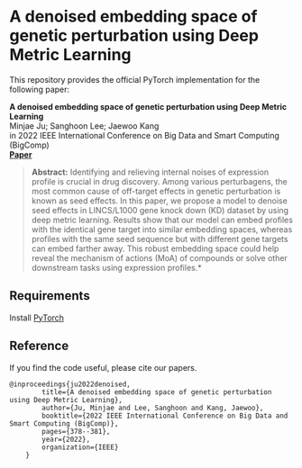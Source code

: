 # A denoised embedding space of genetic perturbation using Deep Metric Learning
This repository provides the official PyTorch implementation for the following paper:

**A denoised embedding space of genetic perturbation using Deep Metric Learning**<br>
Minjae Ju; Sanghoon Lee; Jaewoo Kang<br>
in 2022 IEEE International Conference on Big Data and Smart Computing (BigComp)<br>
[**Paper**](https://ieeexplore.ieee.org/document/9736519) 
>**Abstract:** Identifying and relieving internal noises of expression profile is crucial in drug discovery. Among various perturbagens, the most common cause of off-target effects in genetic perturbation is known as seed effects. In this paper, we propose a model to denoise seed effects in LINCS/L1000 gene knock down (KD) dataset by using deep metric learning. Results show that our model can embed profiles with the identical gene target into similar embedding spaces, whereas profiles with the same seed sequence but with different gene targets can embed farther away. This robust embedding space could help reveal the mechanism of actions (MoA) of compounds or solve other downstream tasks using expression profiles.*

Requirements
------------
Install [PyTorch](https://pytorch.org/)

Reference
---------

If you find the code useful, please cite our papers.

    @inproceedings{ju2022denoised,
            title={A denoised embedding space of genetic perturbation using Deep Metric Learning},
            author={Ju, Minjae and Lee, Sanghoon and Kang, Jaewoo},
            booktitle={2022 IEEE International Conference on Big Data and Smart Computing (BigComp)},
            pages={378--381},
            year={2022},
            organization={IEEE}
        }

